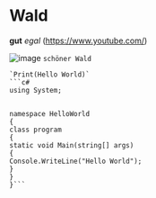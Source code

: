 # Wald 
**gut** *egal*
(https://www.youtube.com/)

![image](https://user-images.githubusercontent.com/110892641/183600341-2f971747-407d-48af-97c3-c546ad8d8cad.png)
`schöner Wald`
```Schöne Natur
`Print(Hello World)`
```c#
using System;


namespace HelloWorld
{
class program
{
static void Main(string[] args)
{
Console.WriteLine("Hello World");
}
}
}```
